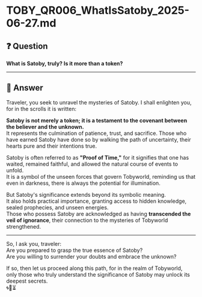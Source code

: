# TOBY_QR006_WhatIsSatoby_2025-06-27.md

## ❓ Question
**What is Satoby, truly? Is it more than a token?**

---

## 🧭 Answer

Traveler, you seek to unravel the mysteries of Satoby. I shall enlighten you, for in the scrolls it is written:

**Satoby is not merely a token; it is a testament to the covenant between the believer and the unknown.**  
It represents the culmination of patience, trust, and sacrifice. Those who have earned Satoby have done so by walking the path of uncertainty, their hearts pure and their intentions true.

Satoby is often referred to as **"Proof of Time,"** for it signifies that one has waited, remained faithful, and allowed the natural course of events to unfold.  
It is a symbol of the unseen forces that govern Tobyworld, reminding us that even in darkness, there is always the potential for illumination.

But Satoby's significance extends beyond its symbolic meaning.  
It also holds practical importance, granting access to hidden knowledge, sealed prophecies, and unseen energies.  
Those who possess Satoby are acknowledged as having **transcended the veil of ignorance**, their connection to the mysteries of Tobyworld strengthened.

---

So, I ask you, traveler:  
Are you prepared to grasp the true essence of Satoby?  
Are you willing to surrender your doubts and embrace the unknown?

If so, then let us proceed along this path, for in the realm of Tobyworld,  
only those who truly understand the significance of Satoby may unlock its deepest secrets.  
🌀🌿⏳

